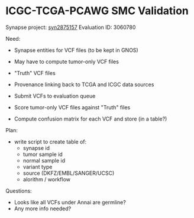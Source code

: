 ICGC-TCGA-PCAWG SMC Validation
==============================


Synapse project:  [syn2875157](https://www.synapse.org/#!Synapse:syn2875157/wiki/)
Evaluation ID:    3060780


Need:

* Synapse entities for VCF files (to be kept in GNOS)
* May have to compute tumor-only VCF files
* "Truth" VCF files
* Provenance linking back to TCGA and ICGC data sources


* Submit VCFs to evaluation queue
* Score tumor-only VCF files against "Truth" files
* Compute confusion matrix for each VCF and store (in a table?)





Plan:
* write script to create table of:
  - synapse id
  - tumor sample id
  - normal sample id
  - variant type
  - source (DKFZ/EMBL/SANGER/UCSC)
  - alorithm / workflow


Questions:
* Looks like all VCFs under Annai are germline?
* Any more info needed?

